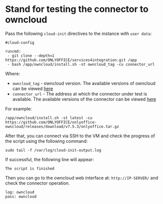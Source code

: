 # Stand for testing the connector to owncloud

Pass the following `cloud-init` directives to the instance with `user data`:
```
#cloud-config

runcmd:
 - git clone --depth=1 https://github.com/ONLYOFFICE/services4integration.git /app
 - bash /app/owncloud/install.sh -st owncloud_tag -cu connector_url
```

Where:
 - `owncloud_tag` - owncloud version. The available versions of owncloud can be viewed [here](https://hub.docker.com/r/owncloud/server/tags)
 - `connector_url` - The address at which the connector under test is available. The available versions of the connector can be viewed [here](https://github.com/ONLYOFFICE/onlyoffice-owncloud/releases)

For example:
```
/app/owncloud/install.sh -st latest -cu https://github.com/ONLYOFFICE/onlyoffice-owncloud/releases/download/v7.5.3/onlyoffice.tar.gz
```

After that, you can connect via SSH to the VM and check the progress of the script using the following command:
```
sudo tail -f /var/log/cloud-init-output.log
```

If successful, the following line will appear:
``` 
The script is finished
```
Then you can go to the owncloud web interface at: `http://IP-SERVER/` and check the connector operation.
```
log: owncloud
pass: owncloud
```

